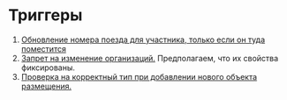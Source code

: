 # Триггеры

1. [Обновление номера поезда для участника, только если он туда поместится](check_capacity.sql)
2. [Запрет на изменение организаций.](const_organizations.sql) Предполагаем, что их свойства фиксированы.
3. [Проверка на корректный тип при добавлении нового объекта размещения.](accommodation_type.sql)